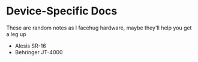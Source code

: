 # Device-Specific Docs

These are random notes as I facehug hardware, maybe they'll help you get a leg up

- Alesis SR-16
- Behringer JT-4000